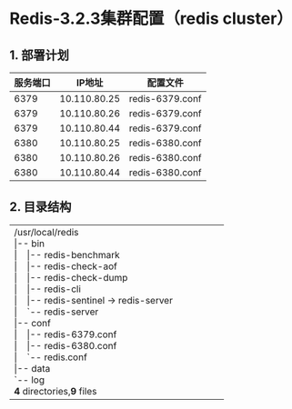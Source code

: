<h1>Redis-3.2.3集群配置（redis cluster）</h1>
<h2 id="1-部署计划">1. 部署计划</h2>
<table>
<thead>
<tr>
  <th>服务端口</th>
  <th>IP地址</th>
  <th>配置文件</th>
</tr>
</thead>
<tbody><tr>
  <td>6379</td>
  <td>10.110.80.25</td>
  <td>redis-6379.conf</td>
</tr>
<tr>
  <td>6379</td>
  <td>10.110.80.26</td>
  <td>redis-6379.conf</td>
</tr>
<tr>
  <td>6379</td>
  <td>10.110.80.44</td>
  <td>redis-6379.conf</td>
</tr>
<tr>
  <td>6380</td>
  <td>10.110.80.25</td>
  <td>redis-6380.conf</td>
</tr>
<tr>
  <td>6380</td>
  <td>10.110.80.26</td>
  <td>redis-6380.conf</td>
</tr>
<tr>
  <td>6380</td>
  <td>10.110.80.44</td>
  <td>redis-6380.conf</td>
</tr>
</tbody></table>
<h2 id="2-目录结构">2. 目录结构</h2>
<table>
<tbody>
<tr>
<td>
/usr/local/redis <br>
|--&nbsp;bin<br>
|&nbsp;&nbsp;&nbsp;&nbsp;|--&nbsp;redis-benchmark<br>
|&nbsp;&nbsp;&nbsp;&nbsp;|--&nbsp;redis-check-aof<br>
|&nbsp;&nbsp;&nbsp;&nbsp;|--&nbsp;redis-check-dump<br>
|&nbsp;&nbsp;&nbsp;&nbsp;|--&nbsp;redis-cli<br>
|&nbsp;&nbsp;&nbsp;&nbsp;|--&nbsp;redis-sentinel -> redis-server &nbsp;&nbsp;&nbsp;&nbsp;&nbsp;&nbsp;&nbsp;&nbsp;&nbsp;&nbsp;&nbsp;&nbsp;&nbsp;&nbsp;&nbsp;&nbsp;&nbsp;&nbsp;<br>
|&nbsp;&nbsp;&nbsp;&nbsp;`--&nbsp;redis-server<br>
|--&nbsp;conf<br>
|&nbsp;&nbsp;&nbsp;&nbsp;|--&nbsp;redis-6379.conf<br>
|&nbsp;&nbsp;&nbsp;&nbsp;|--&nbsp;redis-6380.conf<br>
|&nbsp;&nbsp;&nbsp;&nbsp;`--&nbsp;redis.conf<br>
|--&nbsp;data<br>
`--&nbsp;log<br>
<strong>4</strong>&nbsp;directories,<strong>9</strong>&nbsp;files
</td>
</tr>
</tbody></table>
